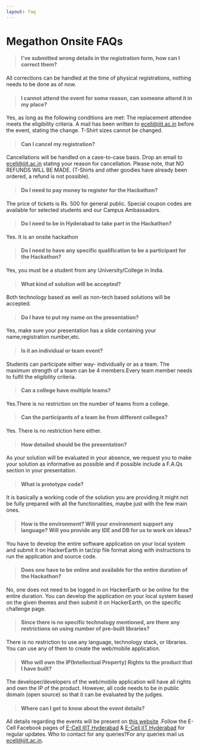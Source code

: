 ```yaml
---
layout: faq
---
```


# Megathon Onsite FAQs
> #### I've submitted wrong details in the registration form, how can I correct them?
All corrections can be handled at the time of physical registrations, nothing needs to be done as of now.

> #### I cannot attend the event for some reason, can someone attend it in my place?
Yes, as long as the following conditions are met:
The replacement attendee meets the eligibility criteria.
A mail has been written to ecell@iiit.ac.in before the event, stating the change.
T-Shirt sizes cannot be changed.

> #### Can I cancel my registration?
Cancellations will be handled on a case-to-case basis. Drop an email to ecell@iiit.ac.in stating your reason for cancellation. Please note, that NO REFUNDS WILL BE MADE. (T-Shirts and other goodies have already been ordered, a refund is not possible).

> #### Do I need to pay money to register for the Hackathon?
The price of tickets is Rs. 500 for general public. Special coupon codes are available for selected students and our Campus Ambassadors.

> #### Do I need to be in Hyderabad to take part in the Hackathon?
Yes. It is an onsite hackathon

> #### Do I need to have any specific qualification to be a participant for the Hackathon?
Yes, you must be a student from any University/College in India.

> #### What kind of solution will be accepted?
Both technology based as well as non-tech based solutions will be accepted.

> #### Do I have to put my name on the presentation?
Yes, make sure your presentation has a slide containing your name,registration number,etc.

> #### Is it an individual or team event?
Students can participate either way- individually or as a team. The maximum strength of a team can be 4 members.Every team member needs to fulfil the eligibility criteria.

> #### Can a college have multiple teams?
Yes.There is no restriction on the number of teams from a college.

> #### Can the participants of a team be from different colleges?
Yes. There is no restriction here either.

> #### How detailed should be the presentation?
As your solution will be evaluated in your absence, we request you to make your solution as informative as possible and if possible include a F.A.Qs section in your presentation.

> #### What is prototype code?
It is basically a working code of the solution you are providing.It might not be fully prepared with all the functionalities, maybe just with the few main ones.

> #### How is the environment? Will your environment support any language? Will you provide any IDE and DB for us to work on ideas?
You have to develop the entire software application on your local system and submit it on HackerEarth in tar/zip file format along with instructions to run the application and source code.

> #### Does one have to be online and available for the entire duration of the Hackathon?
No, one does not need to be logged in on HackerEarth or be online for the entire duration. You can develop the application on your local system based on the given themes and then submit it on HackerEarth, on the specific challenge page.

> #### Since there is no specific technology mentioned, are there any restrictions on using number of pre-built libraries?
There is no restriction to use any language, technology stack, or libraries. You can use any of them to create the web/mobile application.

> #### Who will own the IP(Intellectual Property) Rights to the product that I have built?
The developer/developers of the web/mobile application will have all rights and own the IP of the product. However, all code needs to be in public domain (open source) so that it can be evaluated by the judges.

> #### Where can I get to know about the event details?
All details regarding the events will be present on [this website](https://www.megathon.tech) .Follow the E-Cell Facebook pages of [E-Cell IIIT Hyderabad](https://www.facebook.com/ecell.iiithyd/) & [E-Cell IIT Hyderabad](https://www.facebook.com/ecell.iithyderabad/) for regular updates.
Who to contact for any queries?For any queries mail us [ecell@iiit.ac.in](mailto:ecell@iiit.ac.in).

